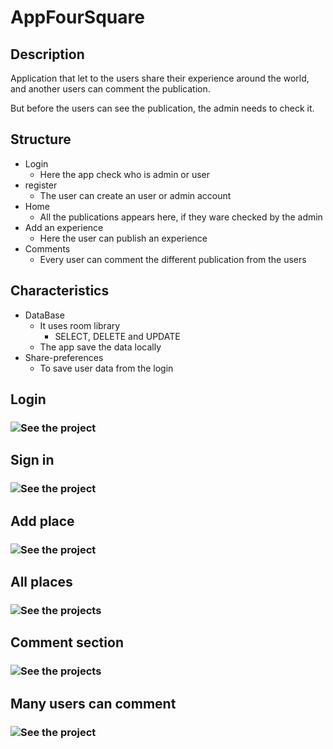 # AppFourSquare

## Description
Application that let to the users share their experience around the world, and another users can
comment the publication.

But before the users can see the publication, the admin needs to check it.

## Structure
- Login
    - Here the app check who is admin or user
- register
    - The user can create an user or admin account
- Home
    - All the publications appears here, if they ware checked by the admin
- Add an experience
    - Here the user can publish an experience
- Comments
    - Every user can comment the different publication from the users

## Characteristics
- DataBase
    - It uses room library
        - SELECT, DELETE and UPDATE
    - The app save the data locally
- Share-preferences
    - To save user data from the login

## Login
### ![See the project](https://lh3.googleusercontent.com/pw/AP1GczP_itQE2sufS8Qgd9c71qetmskckrHRFdAUT86ejSslKjlW6ANAiVb82r8GA1AcRy6B6eU2viUOuijlb0oL9xouiHTEejvMwtG0COESxTVNVR0twSY19dXCTbyWPV4NouX5drxYYjKCjA7BFKr99Vo=w172-h397-s-no-gm?authuser=0)

## Sign in
### ![See the project](https://lh3.googleusercontent.com/pw/AP1GczNu88eh4GBdOxYs7KIDp4CX0NfGD3VJXb6IaSCYNbpBfdKoapxZMwQFLCsO3Hh6Mvmoo7IXfO2c8SsAC-fA4TmhQrOqOdmUURFJRJBxHtjjEsynkDcGgWhOlbmXzNcVOdTZnc45ArSk-RCDJ54j4XY=w177-h403-s-no-gm?authuser=0)

## Add place
### ![See the project](https://lh3.googleusercontent.com/pw/AP1GczMDGwgPef3t3YZL5l07lDSKEC280KZ_xvbV8Mh7L-Ce30XN3jTF4nQ1RqFD0cN8qtZOLYXo8YhGd54rbgNCXICUTIjYIdpXWIIToxHu2JrFlPaMNfab7ANq0jqDIk11JEnt1Ynz425vBF5z1qvdrRw=w172-h405-s-no-gm?authuser=0)

## All places
### ![See the projects](https://lh3.googleusercontent.com/pw/AP1GczNwDPud-N2IkceX63iqUiUpxSlocjPYVo1Huq-1nQ8VVqZ8byuWipejiu4uTDinHRd0D9ZNt5z8Ofg1QDMrgZ3Id8b_z-9xDa_x0lGG1L6lkN1VSDB00d1TsOId23_mhiFeqpgOaDyq_jNQlnwSGYs=w181-h401-s-no-gm?authuser=0)

## Comment section
### ![See the projects](https://lh3.googleusercontent.com/pw/AP1GczMvFo5yCl572Q94eBOYUZ1eKkQ7r4Ef09DL1QHX6hGXIkwkmuxvKyOoaON2WVy_GWjiodQc8fLdP8q7tZ2Sxx_NF8JOwIIBvGxl4aCJfKibTbIFJHo1v1yhPABMZt10cwYGNMNHJzV7cxt89ElHCu0=w175-h407-s-no-gm?authuser=0)

## Many users can comment
### ![See the project](https://lh3.googleusercontent.com/pw/AP1GczPnJPnjmpeJwu8xylBsKZxS0HrI9vXTehIx76TLz90McpSq2_Yq8pQhkiE9cISSXlAq7degFjNySZaCmU7eAs7ErzVhc9ISqgScmlfJkv0XRMX95ucf0ri22mu6v6nBJKhyrmQDmY9zY_bVNs-XTAk=w190-h402-s-no-gm?authuser=0)